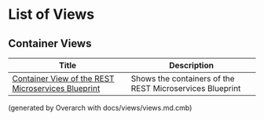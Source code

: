 # List of Views

## Container Views
| Title | Description |
|---|---|
| [Container View of the REST Microservices Blueprint](container-view.md) | Shows the containers of the REST Microservices Blueprint |


(generated by Overarch with docs/views/views.md.cmb)
